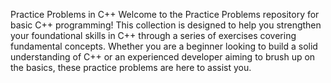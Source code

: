 Practice Problems in C++
Welcome to the Practice Problems repository for basic C++ programming! This collection is designed to help you strengthen your foundational skills in C++ through a series of exercises covering fundamental concepts. Whether you are a beginner looking to build a solid understanding of C++ or an experienced developer aiming to brush up on the basics, these practice problems are here to assist you.
